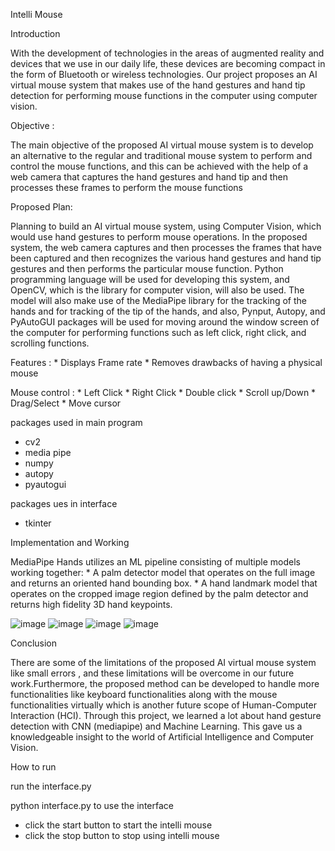 Intelli Mouse

Introduction
  
  With the development of technologies in the areas of augmented reality and devices that we use in our daily life, these devices are becoming compact in the form of Bluetooth or wireless technologies. Our project proposes an AI virtual mouse system that makes use of the hand gestures and hand tip detection for performing mouse functions in the computer using computer vision.
  
Objective : 
  
  
  The main objective of the proposed AI virtual mouse system is to develop an alternative to the regular and traditional mouse system to perform and control the mouse functions, and this can be achieved with the help of a web camera that captures the hand gestures and hand tip and then processes these frames to perform the mouse functions
  
Proposed Plan:
  
  
  Planning to build an AI virtual mouse system, using Computer Vision, which would use hand gestures to perform mouse operations. In the proposed system, the web camera captures and then processes the frames that have been captured and then recognizes
the various hand gestures and hand tip gestures and then performs the particular mouse function.
Python programming language will be used for developing this system, and OpenCV, which is the library for computer vision, will also be used. The model will also make use of the MediaPipe library for the tracking of the hands and for tracking of the tip of the hands, and also, Pynput, Autopy, and PyAutoGUI packages will be used for moving around the window screen of the computer for performing functions such as left click, right click, and scrolling functions.
  
  Features :
    * Displays Frame rate
    * Removes drawbacks of having a physical mouse

  Mouse control :
    * Left Click
    * Right Click
    * Double click
    * Scroll up/Down
    * Drag/Select
    * Move cursor

packages used in main program
* cv2
* media pipe
* numpy
* autopy
* pyautogui

packages ues in interface
* tkinter

Implementation and Working

  MediaPipe Hands utilizes an ML pipeline consisting of multiple models working together: 
    * A palm detector model  that operates on the full image and returns an oriented hand bounding box.
    * A hand landmark model that operates on the cropped image region defined by the palm detector and returns high fidelity 3D hand keypoints.

  ![image](https://user-images.githubusercontent.com/78116411/213756218-147587d8-f672-4747-98af-2a66adf3645a.png)
  ![image](https://user-images.githubusercontent.com/78116411/213756352-3decd217-2ea3-4be9-9150-6e5c55b1a5bf.png)
  ![image](https://user-images.githubusercontent.com/78116411/213756380-ec512499-15f4-44b0-b37e-452433e7502b.png)
  ![image](https://user-images.githubusercontent.com/78116411/213756460-073f7d95-09d3-4d9b-890f-42d3847fa317.png)

Conclusion

  There are some of the limitations of the proposed AI virtual mouse system like small errors , and these limitations will be overcome in our future work.Furthermore, the proposed method can be developed to handle more functionalities like keyboard functionalities along with the mouse functionalities virtually which is another future scope of Human-Computer Interaction (HCI).
Through this project, we learned a lot about hand gesture detection with CNN (mediapipe) and Machine Learning. This gave us a knowledgeable insight to the world of Artificial Intelligence and Computer Vision. 


How to run

run the interface.py

python interface.py to use the interface

  * click the start button to start the intelli mouse
  * click the stop button to stop using intelli mouse
